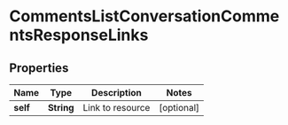 

# CommentsListConversationCommentsResponseLinks


## Properties

| Name | Type | Description | Notes |
|------------ | ------------- | ------------- | -------------|
|**self** | **String** | Link to resource |  [optional] |



